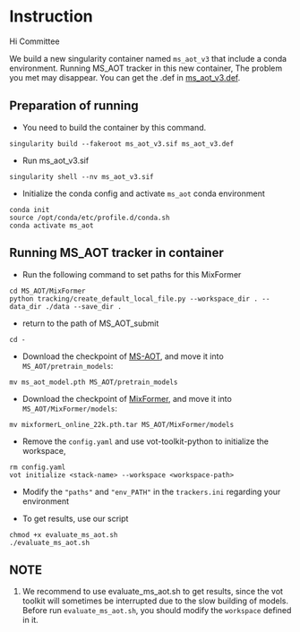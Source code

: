 # Instruction
Hi Committee

We build a new singularity container named `ms_aot_v3` that include a conda environment. Running MS_AOT tracker in this new container, The problem you met may disappear. You can get the .def in [ms_aot_v3.def](https://drive.google.com/file/d/1MwL1CVs_Yc-jGjiS-4pBFVspm0DTIPh7/view?usp=sharing).


## Preparation of running
*  You need to build the container by this command.

```
singularity build --fakeroot ms_aot_v3.sif ms_aot_v3.def
```

* Run ms_aot_v3.sif

```
singularity shell --nv ms_aot_v3.sif
```

* Initialize the conda config and activate `ms_aot` conda environment
  
```
conda init
source /opt/conda/etc/profile.d/conda.sh
conda activate ms_aot
```

## Running MS_AOT tracker in container

* Run the following command to set paths for this MixFormer
  
```
cd MS_AOT/MixFormer
python tracking/create_default_local_file.py --workspace_dir . --data_dir ./data --save_dir .
```
* return to the path of MS_AOT_submit 
```
cd -
```
* Download the checkpoint of [MS-AOT](https://drive.google.com/file/d/1aEvMAcx3sJ2FRBIb0MsCSsvJrp3M0Cce/view?usp=sharing), and move it into `MS_AOT/pretrain_models`:
```
mv ms_aot_model.pth MS_AOT/pretrain_models
```
* Download the checkpoint of [MixFormer](https://drive.google.com/file/d/18qfUTVOyQ7Nyz8QaEoa2zecVbQCnbtWV/view?usp=sharing), and move it into `MS_AOT/MixFormer/models`:
  
```
mv mixformerL_online_22k.pth.tar MS_AOT/MixFormer/models
```

* Remove the `config.yaml` and use vot-toolkit-python to initialize the workspace, 
```
rm config.yaml
vot initialize <stack-name> --workspace <workspace-path>
```

* Modify the `"paths"` and `"env_PATH"` in the `trackers.ini` regarding your environment

* To get results, use our script

```
chmod +x evaluate_ms_aot.sh
./evaluate_ms_aot.sh
```

## NOTE
1. We recommend to use evaluate_ms_aot.sh to get results, since the vot toolkit will sometimes be interrupted due to the slow building of models. Before run `evaluate_ms_aot.sh`, you should modify the `workspace` defined in it.
